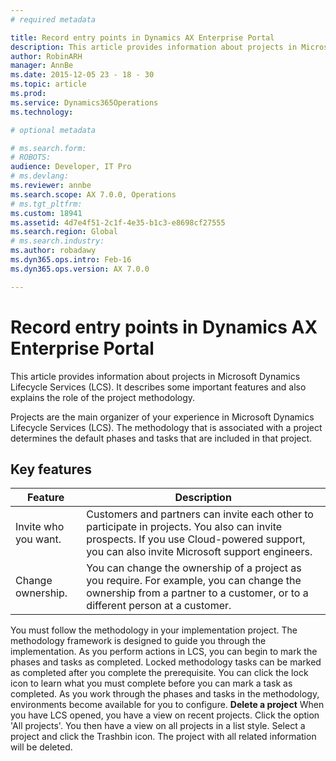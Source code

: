 ```yaml
---
# required metadata

title: Record entry points in Dynamics AX Enterprise Portal
description: This article provides information about projects in Microsoft Dynamics Lifecycle Services (LCS). It describes some important features and also explains the role of the project methodology.
author: RobinARH
manager: AnnBe
ms.date: 2015-12-05 23 - 18 - 30
ms.topic: article
ms.prod: 
ms.service: Dynamics365Operations
ms.technology: 

# optional metadata

# ms.search.form: 
# ROBOTS: 
audience: Developer, IT Pro
# ms.devlang: 
ms.reviewer: annbe
ms.search.scope: AX 7.0.0, Operations
# ms.tgt_pltfrm: 
ms.custom: 18941
ms.assetid: 4d7e4f51-2c1f-4e35-b1c3-e8698cf27555
ms.search.region: Global
# ms.search.industry: 
ms.author: robadawy
ms.dyn365.ops.intro: Feb-16
ms.dyn365.ops.version: AX 7.0.0

---
```


# Record entry points in Dynamics AX Enterprise Portal

This article provides information about projects in Microsoft Dynamics Lifecycle Services (LCS). It describes some important features and also explains the role of the project methodology.

Projects are the main organizer of your experience in Microsoft Dynamics Lifecycle Services (LCS). The methodology that is associated with a project determines the default phases and tasks that are included in that project.

## Key features
| Feature              | Description                                                                                                                                                                                |
|----------------------|--------------------------------------------------------------------------------------------------------------------------------------------------------------------------------------------|
| Invite who you want. | Customers and partners can invite each other to participate in projects. You also can invite prospects. If you use Cloud-powered support, you can also invite Microsoft support engineers. |
| Change ownership.    | You can change the ownership of a project as you require. For example, you can change the ownership from a partner to a customer, or to a different person at a customer.                  |

You must follow the methodology in your implementation project. The methodology framework is designed to guide you through the implementation. As you perform actions in LCS, you can begin to mark the phases and tasks as completed. Locked methodology tasks can be marked as completed after you complete the prerequisite. You can click the lock icon to learn what you must complete before you can mark a task as completed. As you work through the phases and tasks in the methodology, environments become available for you to configure. **Delete a project** When you have LCS opened, you have a view on recent projects. Click the option 'All projects'. You then have a view on all projects in a list style. Select a project and click the Trashbin icon. The project with all related information will be deleted.

